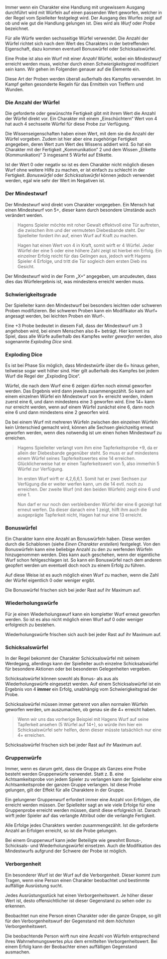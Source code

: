 Immer wenn ein Charakter eine Handlung mit ungewissem Ausgang durchführt wird mit Würfeln auf einen passenden Wert geworfen, welcher in der Regel vom Spielleiter festgelegt wird. Der Ausgang des Wurfes zeigt auf ob und wie gut die Handlung gelungen ist. Dies wird als *Wurf* oder *Probe* bezeichnet.

Für alle Würfe werden sechsseitige Würfel verwendet. Die Anzahl der Würfel richtet sich nach dem Wert des Charakters in der betreffenden Eigenschaft, dazu kommen eventuell Bonuswürfel oder Schicksalswürfel. 

Eine Probe ist also ein Wurf mit einer *Anzahl* Würfel, wobei ein *Mindestwurf* erreicht werden muss, welcher durch einen *Schwierigkeitsgrad* modifiziert sein kann. Wir gehen im Folgenden genauer auf die Elemente ein.

Diese Art der Proben werden überall außerhalb des Kampfes verwendet. Im Kampf gelten gesonderte Regeln für das Ermitteln von Treffern und Wunden.

### Die Anzahl der Würfel

Die geforderte oder gewünschte Fertigkeit gibt mit ihrem Wert die Anzahl der Würfel direkt vor. Ein Charakter mit einem „Einschüchtern“ Wert von 4 hat auch 4 sechsseite Würfel für diese Probe zur Verfügung.

Die Wissenseigenschaften haben einen Wert, mit dem sie die Anzahl der Würfel vorgeben. Zudem ist hier aber eine zugehörige Fertigkeit angegeben, deren Wert zum Wert des Wissens addiert wird. So hat ein Charakter mit der Fertigkeit „Kommunikation“ 2 und dem Wissen „Etikette (Kommunikation)“ 3 insgesamt 5 Würfel auf Etikette.

Ist der Wert 0 oder negativ so ist es dem Charakter nicht möglich diesen Wurf ohne weitere Hilfe zu machen, er ist einfach zu schlecht in der Fertigkeit. *Bonuswürfel* oder *Schicksalswürfel* können jedoch verwendet werden, egal wie sehr der Wert im Negativen ist.

### Der Mindestwurf

Der Mindestwurf wird direkt vom Charakter vorgegeben. Ein Mensch hat einen Mindestwurf von 5+, dieser kann durch besondere Umstände auch verändert werden.

> Hagens Spieler möchte mit roher Gewalt effektvoll eine Tür auftreten, die zwischen ihm und der vermuteten Diebesbande steht. Der Spielleiter fordert ihn auf, einen Wurf auf Kraft zu machen.
>
>Hagen hat einen Wert von 4 in Kraft, somit wirft er 4 Würfel. Jeder Würfel der eine 5 oder eine höhere Zahl zeigt ist hierbei ein Erfolg. Ein einzelner Erfolg reicht für das Gelingen aus, jedoch wirft Hagens Spieler 4 Erfolge, und tritt die Tür sogleich dem ersten Dieb ins Gesicht.

Der Mindestwurf wird in der Form „X+“ angegeben, um anzudeuten, dass dies das Würfelergebnis ist, was mindestens erreicht werden muss. 

### Schwierigkeitsgrade

Der Spielleiter kann den Mindestwurf bei besonders leichten oder schweren Proben modifizieren. Bei schweren Proben kann ein Modifikator als Wurf+ angesagt werden, bei leichten Proben ein Wurf-.

Eine +3 Probe bedeutet in diesem Fall, dass der Mindestwurf um 3 angehoben wird, bei einem Menschen also 8+ beträgt. Hier kommt ins Spiel, dass alle Würfe außerhalb des Kampfes *weiter geworfen* werden, also sogenannte *Exploding Dice* sind.

### Exploding Dice

Es ist bei Phase Six möglich, dass Mindestwürfe über die 6+ hinaus gehen, teilweise sogar weit höher sind. Hier gilt außerhalb des Kampfes bei jedem Wurf die Regel der „Exploding Dice“.

Würfel, die nach dem Wurf eine 6 zeigen dürfen noch einmal geworfen werden. Das Ergebnis wird dann jeweils zusammengezählt. So kann auf einem einzelnen Würfel ein Mindestwurf von 9+ erreicht werden, indem zuerst eine 6, und dann mindestens eine 3 geworfen wird. Eine 14+ kann nur erreicht werden, wenn auf einem Würfel zunächst eine 6, dann noch eine 6 und dann mindestens eine 2 geworfen wird. 

Da bei einem Wurf mit mehreren Würfeln zwischen den einzelnen Würfeln kein Unterschied gemacht wird, können alle Sechsen gleichzeitig erneut geworfen werden, wenn dies notwendig ist um einen hohen Mindestwurf zu erreichen.

> Hagens Spielleiter verlangt vom ihm eine Tapferkeitsprobe +9, da er allein der Diebesbande gegenüber steht. So muss er auf mindestens einem Würfel seines Tapferkeitswertes eine 14 erreichen. Glücklicherweise hat er einen Tapferkeitswert von 5, also immerhin 5 Würfel zur Verfügung. 
>
> Im ersten Wurf wirft er 4,2,6,6,1. Somit hat er zwei Sechsen zur Verfügung die er weiter werfen kann, um die 14 evtl. noch zu erreichen. Der zweite Wurf (mit den beiden Würfeln) zeigt eine 6 und eine 1. 
>
> Nun darf er nur noch den verbleibenden Würfel der eine 6 gezeigt hat erneut werfen. Da dieser danach eine 1 zeigt, hilft ihm auch die ausgeprägte Tapferkeit nicht, Hagen hat nur eine 13 erreicht.

### Bonuswürfel

Ein Charakter kann eine Anzahl an Bonuswürfeln haben. Diese werden durch die Schablonen (siehe *Einen Charakter erstellen*) festgelegt. Von den Bonuswürfeln kann eine beliebige Anzahl zu den zu werfenden Würfeln hinzugenommen werden. Dies kann auch geschehen, wenn der eigentliche Wurf schon fehlgeschlagen ist. So kann ein Bonuswürfel nach dem anderen geopfert werden um eventuell doch noch zu einem Erfolg zu führen.

Auf diese Weise ist es auch möglich einen Wurf zu machen, wenn die Zahl der Würfel eigentlich 0 oder weniger ergibt.

Die Bonuswürfel frischen sich bei jeder Rast auf ihr Maximum auf. 

### Wiederholungswürfe

Für je einen Wiederholungswurf kann ein kompletter Wurf erneut geworfen werden. So ist es also nicht möglich einen Wurf auf 0 oder weniger erfolgreich zu bestehen.

Wiederholungswürfe frischen sich auch bei jeder Rast auf ihr Maximum auf.

### Schicksalswürfel

In der Regel bekommt der Charakter Schicksalswürfel mit seinem Werdegang, allerdings kann der Spielleiter auch einzelne Schicksalswürfel für besondere Aktionen oder bei besonderen Gelegenheiten vergeben.

Schicksalswürfel können sowohl als Bonus- als aus als Wiederholungswürfe eingesetzt werden. Auf einem Schicksalswürfel ist ein Ergebnis von 4 **immer** ein Erfolg, unabhängig vom Schwierigkeitsgrad der Probe.

Schicksalswürfel müssen immer getrennt von allen normalen Würfeln geworfen werden, um auszumachen, ob genau sie die 4+ erreicht haben.

> Wenn wir uns das vorherige Beispiel mit Hagens Wurf auf seine Tapferkeit ansehen (5 Würfel auf 14+), so würde ihm hier ein Schicksalswürfel sehr helfen, denn dieser müsste tatsächlich nur eine 4+ erreichen.

Schicksalswürfel frischen sich bei jeder Rast auf ihr Maximum auf. 

### Gruppenwürfe

Immer, wenn es darum geht, dass die Gruppe als Ganzes eine Probe besteht werden Gruppenwürfe verwendet. Statt z. B. eine Achtsamkeitsprobe von jedem Spieler zu verlangen kann der Spielleiter eine Achtsamkeitsprobe der ganzen Gruppe verlangen. Ist diese Probe gelungen, gilt der Effekt für alle Charaktere in der Gruppe.

Ein gelungener Gruppenwurf erfordert immer eine Anzahl von Erfolgen, die erreicht werden müssen. Der Spielleiter sagt an wie viele Erfolge für eine Gruppenprobe erreicht werden müssen, damit diese erfolgreich ist. Danach wirft jeder Spieler auf das verlangte Attribut oder die verlangte Fertigkeit. 

Alle Erfolge jedes Charakters werden zusammengezählt. Ist die geforderte Anzahl an Erfolgen erreicht, so ist die Probe gelungen.

Bei einem Gruppenwurf kann jeder Beteiligte wie gewohnt Bonus-, Schicksals- und Wiederholungswürfel einsetzen. Auch die Modifikation des Mindestwurfs aufgrund der Schwere der Probe ist möglich.

### Verborgenheit

Ein besonderer Wurf ist der Wurf auf die Verborgenheit. Dieser kommt zum Tragen, wenn eine Person einen Charakter beobachtet und bestimmte auffällige Ausrüstung sucht. 

Jedes Ausrüstungsstück hat einen Verborgenheitswert. Je höher dieser Wert ist, desto offensichtlicher ist dieser Gegenstand zu sehen oder zu erkennen. 

Beobachtet nun eine Person einen Charakter oder die ganze Gruppe, so gilt für den Verborgenheitswurf der Gegenstand mit dem *höchsten* Verborgenheitswert. 

Die beobachtende Person wirft nun eine Anzahl von Würfeln entsprechend ihres Wahrnehmungswertes *plus* dem ermittelten Verborgenheitswert. Bei einem Erfolg kann der Beobachter einen auffälligen Gegenstand ausmachen.
